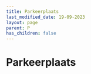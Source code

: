 ```yaml
---
title: Parkeerplaats
last_modified_date: 19-09-2023
layout: page
parent: P
has_children: false
---
```


Parkeerplaats
=============

